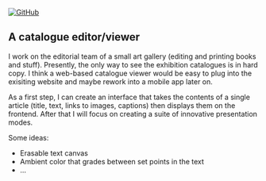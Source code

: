 [![GitHub](https://img.shields.io/github/license/drcarpio/COMS4995)](https://img.shields.io/github/license/drcarpio/COMS4995)

## A catalogue editor/viewer 
I work on the editorial team of a small art gallery (editing and printing books and stuff). Presently, the only way to see the exhibition catalogues is in hard copy. I think a web-based catalogue viewer would be easy to plug into the exisiting website and maybe rework into a mobile app later on. 

As a first step, I can create an interface that takes the contents of a single article (title, text, links to images, captions) then displays them on the frontend. After that I will focus on creating a suite of innovative presentation modes. 

Some ideas:
- Erasable text canvas 
- Ambient color that grades between set points in the text 
- ... 
